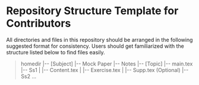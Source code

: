 # Repository Structure Template for Contributors

<p>All directories and files in this repository should be arranged in the following suggested format for consistency. Users should get familiarized with the structure listed below to find files easily. </p>

> homedir
> |-- \[Subject\]
>     |-- Mock Paper
>     |-- Notes
>         |-- \[Topic\]
>             |-- main.tex
>             |-- Ss1
>             |   |-- Content.tex
>             |   |-- Exercise.tex
>             |   |-- Supp.tex (Optional)
>             |-- Ss2
>             ...